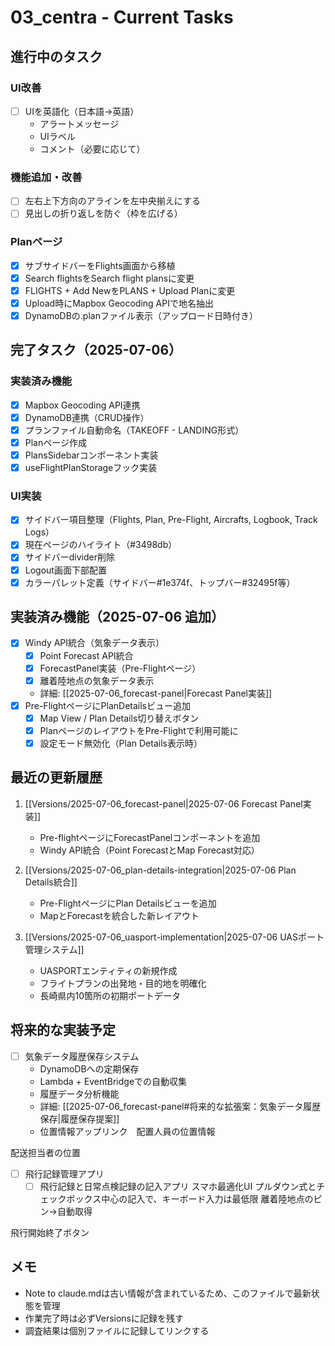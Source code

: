 # 03_centra - Current Tasks

## 進行中のタスク

### UI改善
- [ ] UIを英語化（日本語→英語）
  - アラートメッセージ
  - UIラベル
  - コメント（必要に応じて）

### 機能追加・改善
- [ ] 左右上下方向のアラインを左中央揃えにする
- [ ] 見出しの折り返しを防ぐ（枠を広げる）

### Planページ
- [x] サブサイドバーをFlights画面から移植
- [x] Search flightsをSearch flight plansに変更
- [x] FLIGHTS + Add NewをPLANS + Upload Planに変更
- [x] Upload時にMapbox Geocoding APIで地名抽出
- [x] DynamoDBの.planファイル表示（アップロード日時付き）

## 完了タスク（2025-07-06）

### 実装済み機能
- [x] Mapbox Geocoding API連携
- [x] DynamoDB連携（CRUD操作）
- [x] プランファイル自動命名（TAKEOFF - LANDING形式）
- [x] Planページ作成
- [x] PlansSidebarコンポーネント実装
- [x] useFlightPlanStorageフック実装

### UI実装
- [x] サイドバー項目整理（Flights, Plan, Pre-Flight, Aircrafts, Logbook, Track Logs）
- [x] 現在ページのハイライト（#3498db）
- [x] サイドバーdivider削除
- [x] Logout画面下部配置
- [x] カラーパレット定義（サイドバー#1e374f、トップバー#32495f等）

## 実装済み機能（2025-07-06 追加）
- [x] Windy API統合（気象データ表示）
  - [x] Point Forecast API統合
  - [x] ForecastPanel実装（Pre-Flightページ）
  - [x] 離着陸地点の気象データ表示
  - 詳細: [[2025-07-06_forecast-panel|Forecast Panel実装]]
- [x] Pre-FlightページにPlanDetailsビュー追加
  - [x] Map View / Plan Details切り替えボタン
  - [x] PlanページのレイアウトをPre-Flightで利用可能に
  - [x] 設定モード無効化（Plan Details表示時）

## 最近の更新履歴

1. [[Versions/2025-07-06_forecast-panel|2025-07-06 Forecast Panel実装]]
   - Pre-flightページにForecastPanelコンポーネントを追加
   - Windy API統合（Point ForecastとMap Forecast対応）

2. [[Versions/2025-07-06_plan-details-integration|2025-07-06 Plan Details統合]]
   - Pre-FlightページにPlan Detailsビューを追加
   - MapとForecastを統合した新レイアウト

3. [[Versions/2025-07-06_uasport-implementation|2025-07-06 UASポート管理システム]]
   - UASPORTエンティティの新規作成
   - フライトプランの出発地・目的地を明確化
   - 長崎県内10箇所の初期ポートデータ

## 将来的な実装予定
- [ ] 気象データ履歴保存システム
  - DynamoDBへの定期保存
  - Lambda + EventBridgeでの自動収集
  - 履歴データ分析機能
  - 詳細: [[2025-07-06_forecast-panel#将来的な拡張案：気象データ履歴保存|履歴保存提案]]
  - 位置情報アップリンク　配置人員の位置情報



配送担当者の位置
- [ ] 飛行記録管理アプリ
	- [ ] 飛行記録と日常点検記録の記入アプリ
	スマホ最適化UI
	プルダウン式とチェックボックス中心の記入で、キーボード入力は最低限
	離着陸地点のピン→自動取得

飛行開始終了ボタン

## メモ
- Note to claude.mdは古い情報が含まれているため、このファイルで最新状態を管理
- 作業完了時は必ずVersionsに記録を残す
- 調査結果は個別ファイルに記録してリンクする